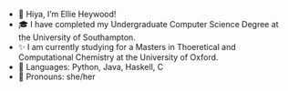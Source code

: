 - 👋 Hiya, I’m Ellie Heywood!
- 🎓 I have completed my Undergraduate Computer Science Degree at the University of Southampton.
- ✨ I am currently studying for a Masters in Thoeretical and Computational Chemistry at the University of Oxford. 
- 💬 Languages: Python, Java, Haskell, C
- 💞️ Pronouns: she/her

<!---
IAmSmellephant/IAmSmellephant is a ✨ special ✨ repository because its `README.md` (this file) appears on your GitHub profile.
You can click the Preview link to take a look at your changes.
--->
